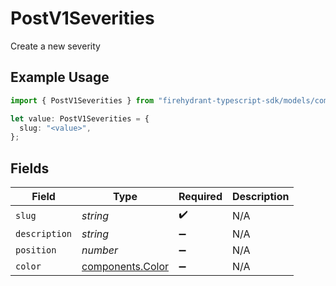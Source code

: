 # PostV1Severities

Create a new severity

## Example Usage

```typescript
import { PostV1Severities } from "firehydrant-typescript-sdk/models/components";

let value: PostV1Severities = {
  slug: "<value>",
};
```

## Fields

| Field                                                | Type                                                 | Required                                             | Description                                          |
| ---------------------------------------------------- | ---------------------------------------------------- | ---------------------------------------------------- | ---------------------------------------------------- |
| `slug`                                               | *string*                                             | :heavy_check_mark:                                   | N/A                                                  |
| `description`                                        | *string*                                             | :heavy_minus_sign:                                   | N/A                                                  |
| `position`                                           | *number*                                             | :heavy_minus_sign:                                   | N/A                                                  |
| `color`                                              | [components.Color](../../models/components/color.md) | :heavy_minus_sign:                                   | N/A                                                  |